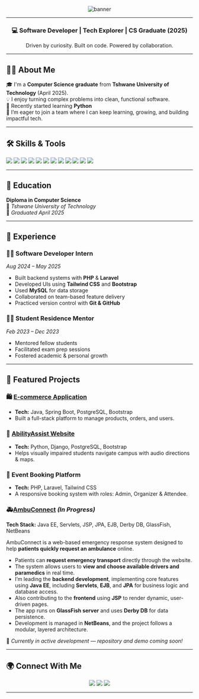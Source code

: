<p align="center">
  <img src="https://capsule-render.vercel.app/api?type=waving&color=0abde3&height=200&section=header&text=Hi%20I'm%20Mandy%20Matsane!&fontSize=40&fontAlignY=35&desc=Aspiring%20Software%20Developer%20%7C%20Computer%20Science%20Graduate&descAlignY=55&animation=twinkling" alt="banner" />
</p>

---

<h3 align="center">💻 Software Developer | Tech Explorer | CS Graduate (2025)</h3>
<p align="center">Driven by curiosity. Built on code. Powered by collaboration.</p>

---

## 👩‍🎓 About Me

🎓 I'm a **Computer Science graduate** from **Tshwane University of Technology** (April 2025).  
💡 I enjoy turning complex problems into clean, functional software.  
🐍 Recently started learning **Python**  
🌱 I’m eager to join a team where I can keep learning, growing, and building impactful tech.

---


## 🛠️ Skills & Tools

<p>
  <img src="https://img.shields.io/badge/PHP-777BB4?style=for-the-badge&logo=php&logoColor=white" />
  <img src="https://img.shields.io/badge/Laravel-F55247?style=for-the-badge&logo=laravel&logoColor=white" />
  <img src="https://img.shields.io/badge/MySQL-00758F?style=for-the-badge&logo=mysql&logoColor=white" />
  <img src="https://img.shields.io/badge/Java-ED8B00?style=for-the-badge&logo=openjdk&logoColor=white" />
  <img src="https://img.shields.io/badge/Python-3776AB?style=for-the-badge&logo=python&logoColor=white" />
  <img src="https://img.shields.io/badge/Tailwind_CSS-38B2AC?style=for-the-badge&logo=tailwind-css&logoColor=white" />
  <img src="https://img.shields.io/badge/Kotlin-0095D5?style=for-the-badge&logo=kotlin&logoColor=white" />
  <img src="https://img.shields.io/badge/HTML5-E34F26?style=for-the-badge&logo=html5&logoColor=white" />
  <img src="https://img.shields.io/badge/CSS3-1572B6?style=for-the-badge&logo=css3&logoColor=white" />
  <img src="https://img.shields.io/badge/JavaScript-F7DF1E?style=for-the-badge&logo=javascript&logoColor=black" />
  <img src="https://img.shields.io/badge/Git-F05032?style=for-the-badge&logo=git&logoColor=white" />
  <img src="https://img.shields.io/badge/GitHub-181717?style=for-the-badge&logo=github&logoColor=white" />
</p>

---

## 🧠 Education

**Diploma in Computer Science**  
📍 *Tshwane University of Technology*  
📅 *Graduated April 2025*

---

## 💼 Experience

### 👩‍💻 Software Developer Intern  
*Aug 2024 – May 2025*

- Built backend systems with **PHP** & **Laravel**  
- Developed UIs using **Tailwind CSS** and  **Bootstrap**  
- Used **MySQL** for data storage  
- Collaborated on team-based feature delivery  
- Practiced version control with **Git & GitHub**

### 🧑‍🏫 Student Residence Mentor  
*Feb 2023 – Dec 2023*

- Mentored fellow students  
- Facilitated exam prep sessions  
- Fostered academic & personal growth

---

## 🚀 Featured Projects

### 🛍️ [E-commerce Application](https://github.com/09Jeanette/LifestyleDeliciousWebApp.git)
- **Tech:** Java, Spring Boot, PostgreSQL, Bootstrap  
- Built a full-stack platform to manage products, orders, and users.

### 🎯 [AbilityAssist Website](https://ability-assist-347e4e772fc7.herokuapp.com/AbilityAssistWebApp/)
- **Tech:** Python, Django, PostgreSQL, Bootstrap  
- Helps visually impaired students navigate campus with audio directions & maps.

### 🎫 Event Booking Platform
- **Tech:** PHP, Laravel, Tailwind CSS  
- A responsive booking system with roles: Admin, Organizer & Attendee.

### 🚑[AmbuConnect](https://github.com/MandyMatsane/AmbuConnect-Application-JEE.git) *(In Progress)*  
**Tech Stack:** Java EE, Servlets, JSP, JPA, EJB, Derby DB, GlassFish, NetBeans  

AmbuConnect is a web-based emergency response system designed to help **patients quickly request an ambulance** online.

- Patients can **request emergency transport** directly through the website.  
- The system allows users to **view and choose available drivers and paramedics** in real time.  
- I’m leading the **backend development**, implementing core features using **Java EE**, including **Servlets**, **EJB**, and **JPA** for business logic and database access.  
- Also contributing to the **frontend** using **JSP** to render dynamic, user-driven pages.  
- The app runs on **GlassFish server** and uses **Derby DB** for data persistence.  
- Development is managed in **NetBeans**, and the project follows a modular, layered architecture.

🔄 *Currently in active development — repository and demo coming soon!*


---


## 🌍 Connect With Me

<p align="center">
  <a href="mailto:mandyzembe25@gmail.com"><img src="https://img.shields.io/badge/Email-D14836?style=for-the-badge&logo=gmail&logoColor=white" /></a>
  <a href="https://www.linkedin.com/in/mandy-matsane-8168a226a/"><img src="https://img.shields.io/badge/LinkedIn-0A66C2?style=for-the-badge&logo=linkedin&logoColor=white" /></a>
  <a href="https://github.com/YOUR_GITHUB_USERNAME"><img src="https://img.shields.io/badge/GitHub-181717?style=for-the-badge&logo=github&logoColor=white" /></a>
</p>

---
